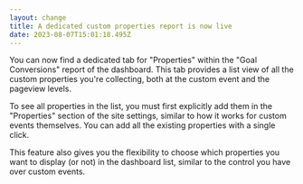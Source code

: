 ```yaml
---
layout: change
title: A dedicated custom properties report is now live
date: 2023-08-07T15:01:18.495Z
---
```

You can now find a dedicated tab for "Properties" within the "Goal Conversions" report of the dashboard. This tab provides a list view of all the custom properties you're collecting, both at the custom event and the pageview levels. 

To see all properties in the list, you must first explicitly add them in the "Properties" section of the site settings, similar to how it works for custom events themselves. You can add all the existing properties with a single click. 

This feature also gives you the flexibility to choose which properties you want to display (or not) in the dashboard list, similar to the control you have over custom events.